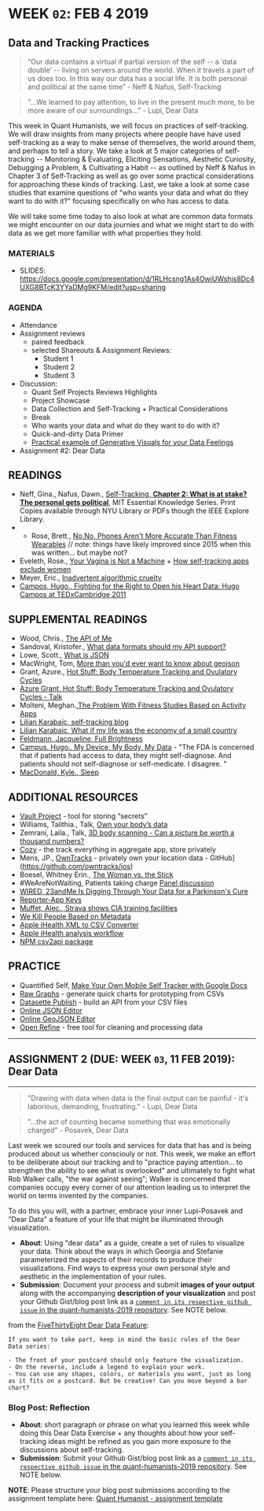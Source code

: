 # WEEK `02`: FEB 4 2019
##  Data and Tracking Practices

> “Our data contains a virtual if partial version of the self  -- a ‘data double’ -- living on servers around the world. When it travels a part of us does too. In this way our data has a social life. It is both personal and political at the same time” - Neff & Nafus, Self-Tracking

> "...We learned to pay attention, to live in the present much more, to be more aware of our surroundings..." - Lupi, Dear Data

This week in Quant Humanists, we will focus on practices of self-tracking. We will draw insights from many projects where people have have used self-tracking as a way to make sense of themselves, the world around them, and perhaps to tell a story. We take a look at 5 major categories of self-tracking -- Monitoring & Evaluating, Eliciting Sensations, Aesthetic Curiosity, Debugging a Problem, & Cultivating a Habit -- as outlined by Neff & Nafus in Chapter 3 of Self-Tracking as well as go over some practical considerations for approaching these kinds of tracking. Last, we take a look at some case studies that examine questions of "who wants your data and what do they want to do with it?" focusing specifically on who has access to data. 

We will take some time today to also look at what are common data formats we might encounter on our data journies and what we might start to do with data as we get more familiar with what properties they hold.

### MATERIALS
- SLIDES: https://docs.google.com/presentation/d/1RLHcsng1As4OwiUWshjs8Dc4UXG8BTcK3YYaDMg9KFM/edit?usp=sharing

### AGENDA

- Attendance
- Assignment reviews
  - paired feedback
  - selected Shareouts & Assignment Reviews:
    + Student 1
    + Student 2
    + Student 3
- Discussion:
  - Quant Self Projects Reviews Highlights
  - Project Showcase
  - Data Collection and Self-Tracking + Practical Considerations
  - Break
  - Who wants your data and what do they want to do with it?
  - Quick-and-dirty Data Primer 
  - [Practical example of Generative Visuals for your Data Feelings](https://editor.p5js.org/joeyklee/sketches/WR8-d8p-N)
- Assignment #2: Dear Data




## READINGS
- Neff, Gina., Nafus, Dawn., [Self-Tracking, **Chapter 2: What is at stake? The personal gets political**](https://ieeexplore-ieee-org.proxy.library.nyu.edu/book/7580017?bknumber=7580017), MIT Essential Knowledge Series. Print Copies available through NYU Library or PDFs though the IEEE Explore Library. 
- - Rose, Brett., [No,No, Phones Aren't More Accurate Than Fitness Wearables](https://www.wired.com/2015/03/fitness-tracking-test/) // note: things have likely improved since 2015 when this was written... but maybe not?
- Eveleth, Rose., [Your Vagina is Not a Machine](http://www.refinery29.com/kgoal-loop-kegels-trackers) + [How self-tracking apps exclude women](https://www.theatlantic.com/technology/archive/2014/12/how-self-tracking-apps-exclude-women/383673/)
- Meyer, Eric., [Inadvertent algorithmic cruelty](https://meyerweb.com/eric/thoughts/2014/12/24/inadvertent-algorithmic-cruelty/)
- [Campos, Hugo., Fighting for the Right to Open his Heart Data: Hugo Campos at TEDxCambridge 2011](https://www.youtube.com/watch?v=oro19-l5M8k)


## SUPPLEMENTAL READINGS
- Wood, Chris., [The API of Me](https://nordicapis.com/the-api-of-me/)
- Sandoval, Kristofer., [What data formats should my API support?](https://nordicapis.com/what-data-formats-should-my-api-support/)
- Lowe, Scott., [What is JSON](https://blog.scottlowe.org/2013/11/08/a-non-programmers-introduction-to-json/)
- MacWright, Tom, [More than you'd ever want to know about geojson](https://macwright.org/2015/03/23/geojson-second-bite)
- Grant, Azure., [Hot Stuff: Body Temperature Tracking and Ovulatory Cycles](http://quantifiedself.com/2017/04/hot-stuff-body-temperature-tracking-ovulatory-cycles/) 
- [Azure Grant, Hot Stuff: Body Temperature Tracking and Ovulatory Cycles - Talk](https://vimeo.com/groups/quantifiedself/videos/223696336)
- Molteni, Meghan.,[The Problem With Fitness Studies Based on Activity Apps](https://www.wired.com/story/the-problem-with-fitness-studies-based-on-activity-apps/)
- [Lilian Karabaic, self-tracking blog](http://anomalily.net/)
- [Lilian Karabaic, What if my life was the economy of a small country](https://vimeo.com/groups/quantifiedself/videos/227181779)
- [Feldmann, Jacqueline, Full Brightness](https://thenewinquiry.com/full-brightness/) 
- [Campus, Hugo., My Device, My Body, My Data](http://quantifiedself.com/2015/02/my-device-my-body-my-data-hugo-campos/) - "The FDA is concerned that if patients had access to data, they might self-diagnose. And patients should not self-diagnose or self-medicate. I disagree. "
- [MacDonald, Kyle., Sleep](https://medium.com/@kcimc/sleep-and-fatigue-328b05f854a8)

## ADDITIONAL RESOURCES
- [Vault Project](https://www.vaultproject.io/) - tool for storing “secrets”
- Williams, Talithia., Talk, [Own your body’s data](https://www.ted.com/talks/talithia_williams_own_your_body_s_data)
- Zemrani, Laila., Talk, [3D body scanning - Can a picture be worth a thousand numbers?](https://vimeo.com/226861328)
- [Cozy](https://cozy.io/en/) - the track everything in aggregate app, store privately
- Mens, JP., [OwnTracks](http://owntracks.org/) - privately own your location data - GitHub](https://github.com/owntracks/ios)
- Boesel, Whitney Erin., [The Woman vs. the Stick](https://thesocietypages.org/cyborgology/2012/09/20/the-woman-vs-the-stick-mindfulness-at-quantified-self-2012/)
- #WeAreNotWaiting, Patients taking charge [Panel discussion](https://www.youtube.com/watch?v=TFWt4AVHUE8)
- [WIRED, 23andMe Is Digging Through Your Data for a Parkinson's Cure](https://www.wired.com/story/23andme-is-digging-through-your-data-for-a-parkinsons-cure/)
- [Reporter-App Keys](https://gist.github.com/dbreunig/9315705/a85dbb45b323ed39f57720229c5cdd2da166f892)
- [Muffet, Alec., Strava shows CIA training facilities](https://twitter.com/AlecMuffett/status/957615895899238401)
- [We Kill People Based on Metadata](https://www.youtube.com/watch?v=UdQiz0Vavmc)
- [Apple iHealth XML to CSV Converter](http://ericwolter.com/projects/health-export.html)
- [Apple iHealth analysis workflow](http://www.ryanpraski.com/apple-health-data-how-to-export-analyze-visualize-guide/)
- [NPM csv2api package](https://www.npmjs.com/package/node-csv2api)

## PRACTICE

- Quantified Self, [Make Your Own Mobile Self Tracker with Google Docs](http://quantifiedself.com/2009/05/diy-mobile-self-tracker/)
- [Raw Graphs](http://rawgraphs.io/) - generate quick charts for prototyping from CSVs
- [Datasette Publish](https://simonwillison.net/2018/Jan/17/datasette-publish/) - build an API from your CSV files
- [Online JSON Editor](http://jsoneditoronline.org/)
- [Online GeoJSON Editor](http://geojson.io/)
- [Open Refine](http://openrefine.org/) - free tool for cleaning and processing data


***
## ASSIGNMENT 2 (DUE: WEEK `03`, 11 FEB 2019): Dear Data
***

> "Drawing with data when data is the final output can be painful - it's laborious, demanding, frustrating." - Lupi, Dear Data

> "...the act of counting became something that was emotionally charged" - Posavek, Dear Data
> 

Last week we scoured our tools and services for data that has and is being produced about us whether consciouly or not. This week, we make an effort to be deliberate about our tracking and to "practice paying attention... to strengthen the ability to see what is overlooked" and ultimately to fight what Rob Walker calls, "the war against seeing"; Walker is concerned that companies occupy every corner of our attention leading us to interpret the world on terms invented by the companies. 

To do this you will, with a partner, embrace your inner Lupi-Posavek and "Dear Data" a feature of your life that might be illuminated through visualization.

- **About**: Using "dear data" as a guide, create a set of rules to visualize your data. Think about the ways in which Georgia and Stefanie parameterized the aspects of their records to produce their visualizations. Find ways to express your own personal style and aesthetic in the implementation of your rules. 
- **Submission**: Document your process and submit **images of your output** along with the accompanying **description of your visualization** and post your Github Gist/blog post link as a [`comment in its respective github issue` in the quant-humanists-2019 repository](https://github.com/joeyklee/quant-humanists-2019/issues). See NOTE below.

from the [FiveThirtyEight Dear Data Feature](http://fivethirtyeight.com/features/dear-data-and-fivethirtyeight-want-you-to-visualize-your-podcast-habits/):

```
If you want to take part, keep in mind the basic rules of the Dear Data series:

- The front of your postcard should only feature the visualization.
- On the reverse, include a legend to explain your work.
- You can use any shapes, colors, or materials you want, just as long as it fits on a postcard. But be creative! Can you move beyond a bar chart?
```

### Blog Post: Reflection
- **About**: short paragraph or phrase on what you learned this week while doing this Dear Data Exercise + any thoughts about how your self-tracking ideas might be refined as you gain more exposure to the discussions about self-tracking.
- **Submission**: Submit your Github Gist/blog post link as a [`comment in its respective github issue` in the quant-humanists-2019 repository](https://github.com/joeyklee/quant-humanists-2019/issues). See NOTE below.


**NOTE**: Please structure your blog post submissions according to the assignment template here: [Quant Humanist - assignment template](https://github.com/joeyklee/quant-humanists-2019/blob/master/_templates/assignment-submission-template.md)  









